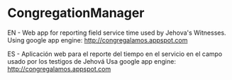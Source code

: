 CongregationManager
===================

EN - Web app for reporting field service time used by Jehova's Witnesses.
Using google app engine: http://congregalamos.appspot.com

ES - Aplicación web para el reporte del tiempo en el servicio en el campo usado por los testigos de Jehová
Usa google app engine: http://congregalamos.appspot.com


